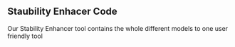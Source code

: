 Staubility Enhacer Code
-----------------------
Our Stability Enhancer tool contains the whole different models to one user friendly tool  
